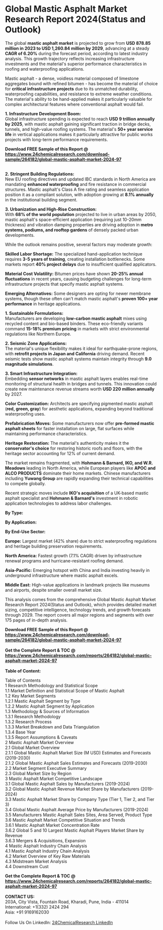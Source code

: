 <h1>Global Mastic Asphalt Market Research Report 2024(Status and Outlook)</h1><p>The global <strong>mastic asphalt market</strong> is projected to grow from <strong>USD 878.85 million in 2023 to USD 1,260.84 million by 2029</strong>, advancing at a steady <strong>CAGR of 6.20%</strong> during the forecast period, according to latest industry analysis. This growth trajectory reflects increasing infrastructure investments and the material's superior performance characteristics in roofing and waterproofing applications.</p><p>Mastic asphalt - a dense, voidless material composed of limestone aggregates bound with refined bitumen - has become the material of choice for <strong>critical infrastructure projects</strong> due to its unmatched durability, waterproofing capabilities, and resistance to extreme weather conditions. The material's ability to be hand-applied makes it particularly valuable for complex architectural features where conventional asphalt would fail.</p><p><strong>1. Infrastructure Development Boom:</strong><br>
Global infrastructure spending is expected to reach <strong>USD 9 trillion annually by 2025</strong>, with mastic asphalt gaining significant traction in bridge decks, tunnels, and high-value roofing systems. The material's <strong>50+ year service life</strong> in vertical applications makes it particularly attractive for public works projects with long-term performance requirements.</p><div><b>Download FREE Sample of this Report @ 
            <a href="https://www.24chemicalresearch.com/download-sample/264182/global-mastic-asphalt-market-2024-97">
            https://www.24chemicalresearch.com/download-sample/264182/global-mastic-asphalt-market-2024-97</a></b></div><br><p><strong>2. Stringent Building Regulations:</strong><br>
New EU roofing directives and updated IBC standards in North America are mandating <strong>enhanced waterproofing</strong> and fire resistance in commercial structures. Mastic asphalt's Class A fire rating and seamless application position it as a compliant solution, with adoption growing at <strong>8.1% annually</strong> in the institutional building segment.</p><p><strong>3. Urbanization and High-Rise Construction:</strong><br>
With <strong>68% of the world population</strong> projected to live in urban areas by 2050, mastic asphalt's space-efficient application (requiring just 10-20mm thickness) and vibration damping properties are driving adoption in <strong>metro systems, podiums, and rooftop gardens</strong> of densely packed urban developments.</p><p>While the outlook remains positive, several factors may moderate growth:</p><p><strong>Skilled Labor Shortage:</strong> The specialized hand-application technique requires <strong>3-5 years of training</strong>, creating installation bottlenecks. Some markets report <strong>40% project delays</strong> due to insufficient qualified applicators.</p><p><strong>Material Cost Volatility:</strong> Bitumen prices have shown <strong>20-25% annual fluctuations</strong> in recent years, causing budgeting challenges for long-term infrastructure projects that specify mastic asphalt systems.</p><p><strong>Emerging Alternatives:</strong> Some designers are opting for newer membrane systems, though these often can't match mastic asphalt's <strong>proven 100+ year performance</strong> in heritage applications.</p><p><strong>1. Sustainable Formulations:</strong><br>
Manufacturers are developing <strong>low-carbon mastic asphalt</strong> mixes using recycled content and bio-based binders. These eco-friendly variants command <strong>15-18% premium pricing</strong> in markets with strict environmental regulations like Northern Europe.</p><p><strong>2. Seismic Zone Applications:</strong><br>
The material's unique flexibility makes it ideal for earthquake-prone regions, with <strong>retrofit projects in Japan and California</strong> driving demand. Recent seismic tests show mastic asphalt systems maintain integrity through <strong>9.0 magnitude simulations</strong>.</p><p><strong>3. Smart Infrastructure Integration:</strong><br>
Embedding <strong>sensor networks</strong> in mastic asphalt layers enables real-time monitoring of structural health in bridges and tunnels. This innovation could create new maintenance revenue streams worth <strong>USD 220 million annually</strong> by 2027.</p><p><strong>Color Customization:</strong> Architects are specifying pigmented mastic asphalt (<strong>red, green, gray</strong>) for aesthetic applications, expanding beyond traditional waterproofing uses.</p><p><strong>Prefabrication Moves:</strong> Some manufacturers now offer <strong>pre-formed mastic asphalt sheets</strong> for faster installation on large, flat surfaces while maintaining performance characteristics.</p><p><strong>Heritage Restoration:</strong> The material's authenticity makes it the <strong>conservator's choice</strong> for restoring historic roofs and floors, with the heritage sector accounting for 12% of current demand.</p><p>The market remains fragmented, with <strong>Hohmann &amp; Barnard, IKO, and W.R. Meadows</strong> leading in North America, while European players like <strong>APOC and ALCO PRODUCTS</strong> dominate their home markets. Chinese manufacturers including <strong>Yuwang Group</strong> are rapidly expanding their technical capabilities to compete globally.</p><p>Recent strategic moves include <strong>IKO's acquisition</strong> of a UK-based mastic asphalt specialist and <strong>Hohmann &amp; Barnard's</strong> investment in robotic application technologies to address labor challenges.</p><p><strong>By Type:</strong></p><p><strong>By Application:</strong></p><p><strong>By End-Use Sector:</strong></p><p><strong>Europe:</strong> Largest market (42% share) due to strict waterproofing regulations and heritage building preservation requirements.</p><p><strong>North America:</strong> Fastest growth (7.1% CAGR) driven by infrastructure renewal programs and hurricane-resistant roofing demand.</p><p><strong>Asia-Pacific:</strong> Emerging hotspot with China and India investing heavily in underground infrastructure where mastic asphalt excels.</p><p><strong>Middle East:</strong> High-value applications in landmark projects like museums and airports, despite smaller overall market size.</p><p>This analysis comes from the comprehensive Global Mastic Asphalt Market Research Report 2024(Status and Outlook), which provides detailed market sizing, competitive intelligence, technology trends, and growth forecasts through 2029. The report covers all major regions and segments with over 175 pages of in-depth analysis.</p><div><b>Download FREE Sample of this Report @ 
            <a href="https://www.24chemicalresearch.com/download-sample/264182/global-mastic-asphalt-market-2024-97">
            https://www.24chemicalresearch.com/download-sample/264182/global-mastic-asphalt-market-2024-97</a></b></div><br><div><b>Get the Complete Report & TOC @ 
            <a href="https://www.24chemicalresearch.com/reports/264182/global-mastic-asphalt-market-2024-97">
            https://www.24chemicalresearch.com/reports/264182/global-mastic-asphalt-market-2024-97</a></b></div><br>
            <b>Table of Content:</b><p>Table of Contents<br />
1 Research Methodology and Statistical Scope<br />
1.1 Market Definition and Statistical Scope of Mastic Asphalt<br />
1.2 Key Market Segments<br />
1.2.1 Mastic Asphalt Segment by Type<br />
1.2.2 Mastic Asphalt Segment by Application<br />
1.3 Methodology & Sources of Information<br />
1.3.1 Research Methodology<br />
1.3.2 Research Process<br />
1.3.3 Market Breakdown and Data Triangulation<br />
1.3.4 Base Year<br />
1.3.5 Report Assumptions & Caveats<br />
2 Mastic Asphalt Market Overview<br />
2.1 Global Market Overview<br />
2.1.1 Global Mastic Asphalt Market Size (M USD) Estimates and Forecasts (2019-2030)<br />
2.1.2 Global Mastic Asphalt Sales Estimates and Forecasts (2019-2030)<br />
2.2 Market Segment Executive Summary<br />
2.3 Global Market Size by Region<br />
3 Mastic Asphalt Market Competitive Landscape<br />
3.1 Global Mastic Asphalt Sales by Manufacturers (2019-2024)<br />
3.2 Global Mastic Asphalt Revenue Market Share by Manufacturers (2019-2024)<br />
3.3 Mastic Asphalt Market Share by Company Type (Tier 1, Tier 2, and Tier 3)<br />
3.4 Global Mastic Asphalt Average Price by Manufacturers (2019-2024)<br />
3.5 Manufacturers Mastic Asphalt Sales Sites, Area Served, Product Type<br />
3.6 Mastic Asphalt Market Competitive Situation and Trends<br />
3.6.1 Mastic Asphalt Market Concentration Rate<br />
3.6.2 Global 5 and 10 Largest Mastic Asphalt Players Market Share by Revenue<br />
3.6.3 Mergers & Acquisitions, Expansion<br />
4 Mastic Asphalt Industry Chain Analysis<br />
4.1 Mastic Asphalt Industry Chain Analysis<br />
4.2 Market Overview of Key Raw Materials<br />
4.3 Midstream Market Analysis<br />
4.4 Downstream Cust</p><div><b>Get the Complete Report & TOC @ 
            <a href="https://www.24chemicalresearch.com/reports/264182/global-mastic-asphalt-market-2024-97">
            https://www.24chemicalresearch.com/reports/264182/global-mastic-asphalt-market-2024-97</a></b></div><br><b>CONTACT US:</b><br>
            203A, City Vista, Fountain Road, Kharadi, Pune, India - 411014<br>
            International: +1(332) 2424 294<br>
            Asia: +91 9169162030 <br><br>
            Follow Us On LinkedIn: <a href="https://www.linkedin.com/company/24chemicalresearch/">24ChemicalResearch LinkedIn</a>